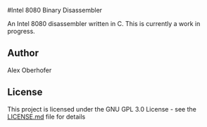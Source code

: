 #Intel 8080 Binary Disassembler

An Intel 8080 disassembler written in C. This is currently a work in progress.

## Author

Alex Oberhofer

## License

This project is licensed under the GNU GPL 3.0 License - see the [LICENSE.md](LICENSE.md) file for details